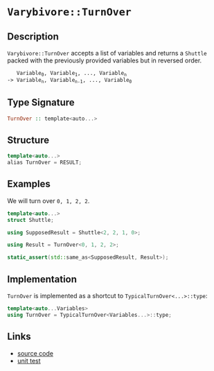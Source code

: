 <!-- Copyright 2024 Feng Mofan
SPDX-License-Identifier: Apache-2.0 -->

# `Varybivore::TurnOver`

## Description

`Varybivore::TurnOver` accepts a list of variables and returns a `Shuttle` packed with the previously provided variables but in reversed order.

<pre><code>   Variable<sub>0</sub>, Variable<sub>1</sub>, ..., Variable<sub>n</sub>
-> Variable<sub>n</sub>, Variable<sub>n-1</sub>, ..., Variable<sub>0</sub></code></pre>

## Type Signature

```Haskell
TurnOver :: template<auto...>
```

## Structure

```C++
template<auto...>
alias TurnOver = RESULT;
```

## Examples

We will turn over `0, 1, 2, 2`.

```C++
template<auto...>
struct Shuttle;

using SupposedResult = Shuttle<2, 2, 1, 0>;

using Result = TurnOver<0, 1, 2, 2>;

static_assert(std::same_as<SupposedResult, Result>);
```

## Implementation

`TurnOver` is implemented as a shortcut to `TypicalTurnOver<...>::type`:

```C++
template<auto...Variables>
using TurnOver = TypicalTurnOver<Variables...>::type;
```

## Links

- [source code](../../../../conceptrodon/descend/varybivore/turn_over.hpp)
- [unit test](../../../../tests/unit/metafunctions/varybivore/turn_over.test.hpp)

